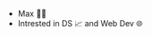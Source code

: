 - Max 🤟🏻 
- Intrested in DS 📈 and Web Dev 🌐 

<!---
maximvscow/maximvscow is a ✨ special ✨ repository because its `README.md` (this file) appears on your GitHub profile.
You can click the Preview link to take a look at your changes.
--->
